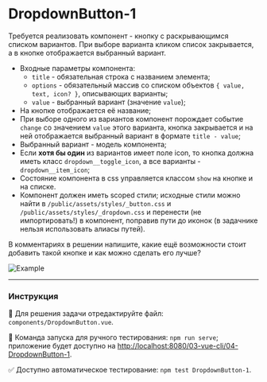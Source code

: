 # DropdownButton-1

Требуется реализовать компонент - кнопку с раскрывающимся списком вариантов. При выборе варианта кликом список закрывается, а в кнопке отображается выбранный вариант. 
- Входные параметры компонента:
    - `title` - обязательная строка с названием элемента;
    - `options` - обязательный массив со списком объектов `{ value, text, icon? }`, описывающих варианты;
    - `value` - выбранный вариант (значение `value`);
- На кнопке отображается её название;
- При выборе одного из вариантов компонент порождает событие `change` со значением `value` этого варианта, кнопка закрывается и на ней отображается выбранный вариант в формате `title - value`;
- Выбранный вариант - модель компонента;
- Если **хотя бы один** из вариантов имеет поле icon, то кнопка должна иметь класс `dropdown__toggle_icon`, а все варианты - `dropdown__item_icon`;
- Состояние компонента в css управляется классом `show` на кнопке и на списке.
- Компонент должен иметь scoped стили; исходные стили можно найти в `/public/assets/styles/_button.css` и `/public/assets/styles/_dropdown.css` и перенести (не импортировать!) в компонент, поправив пути до иконок (в задачнике нельзя использовать алиасы путей).

В комментариях в решении напишите, какие ещё возможности стоит добавить такой кнопке и как можно сделать его лучше? 

<img src="https://i.imgur.com/nYFYRAz.gif" alt="Example" />

---

### Инструкция

📝 Для решения задачи отредактируйте файл: `components/DropdownButton.vue`.

🚀 Команда запуска для ручного тестирования: `npm run serve`;<br>
приложение будет доступно на [http://localhost:8080/03-vue-cli/04-DropdownButton-1](http://localhost:8080/03-vue-cli/04-DropdownButton-1).

✅ Доступно автоматическое тестирование: `npm test DropdownButton-1`.
